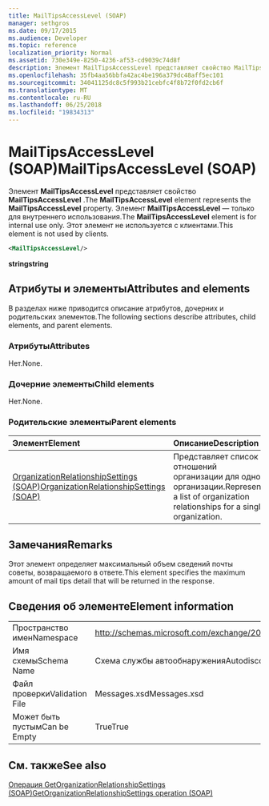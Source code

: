 ```yaml
---
title: MailTipsAccessLevel (SOAP)
manager: sethgros
ms.date: 09/17/2015
ms.audience: Developer
ms.topic: reference
localization_priority: Normal
ms.assetid: 730e349e-8250-4236-af53-cd9039c74d8f
description: Элемент MailTipsAccessLevel представляет свойство MailTipsAccessLevel. Элемент MailTipsAccessLevel — только для внутреннего использования. Этот элемент не используется с клиентами.
ms.openlocfilehash: 35fb4aa56bbfa42ac4be196a379dc48aff5ec101
ms.sourcegitcommit: 34041125dc8c5f993b21cebfc4f8b72f0fd2cb6f
ms.translationtype: MT
ms.contentlocale: ru-RU
ms.lasthandoff: 06/25/2018
ms.locfileid: "19834313"
---
```

# <a name="mailtipsaccesslevel-soap"></a><span data-ttu-id="ec339-105">MailTipsAccessLevel (SOAP)</span><span class="sxs-lookup"><span data-stu-id="ec339-105">MailTipsAccessLevel (SOAP)</span></span>

<span data-ttu-id="ec339-106">Элемент **MailTipsAccessLevel** представляет свойство **MailTipsAccessLevel** .</span><span class="sxs-lookup"><span data-stu-id="ec339-106">The **MailTipsAccessLevel** element represents the **MailTipsAccessLevel** property.</span></span> <span data-ttu-id="ec339-107">Элемент **MailTipsAccessLevel** — только для внутреннего использования.</span><span class="sxs-lookup"><span data-stu-id="ec339-107">The **MailTipsAccessLevel** element is for internal use only.</span></span> <span data-ttu-id="ec339-108">Этот элемент не используется с клиентами.</span><span class="sxs-lookup"><span data-stu-id="ec339-108">This element is not used by clients.</span></span> 
  
```XML
<MailTipsAccessLevel/>
```

 <span data-ttu-id="ec339-109">**string**</span><span class="sxs-lookup"><span data-stu-id="ec339-109">**string**</span></span>
## <a name="attributes-and-elements"></a><span data-ttu-id="ec339-110">Атрибуты и элементы</span><span class="sxs-lookup"><span data-stu-id="ec339-110">Attributes and elements</span></span>

<span data-ttu-id="ec339-111">В разделах ниже приводится описание атрибутов, дочерних и родительских элементов.</span><span class="sxs-lookup"><span data-stu-id="ec339-111">The following sections describe attributes, child elements, and parent elements.</span></span>
  
### <a name="attributes"></a><span data-ttu-id="ec339-112">Атрибуты</span><span class="sxs-lookup"><span data-stu-id="ec339-112">Attributes</span></span>

<span data-ttu-id="ec339-113">Нет.</span><span class="sxs-lookup"><span data-stu-id="ec339-113">None.</span></span>
  
### <a name="child-elements"></a><span data-ttu-id="ec339-114">Дочерние элементы</span><span class="sxs-lookup"><span data-stu-id="ec339-114">Child elements</span></span>

<span data-ttu-id="ec339-115">Нет.</span><span class="sxs-lookup"><span data-stu-id="ec339-115">None.</span></span>
  
### <a name="parent-elements"></a><span data-ttu-id="ec339-116">Родительские элементы</span><span class="sxs-lookup"><span data-stu-id="ec339-116">Parent elements</span></span>

|<span data-ttu-id="ec339-117">**Элемент**</span><span class="sxs-lookup"><span data-stu-id="ec339-117">**Element**</span></span>|<span data-ttu-id="ec339-118">**Описание**</span><span class="sxs-lookup"><span data-stu-id="ec339-118">**Description**</span></span>|
|:-----|:-----|
|[<span data-ttu-id="ec339-119">OrganizationRelationshipSettings (SOAP)</span><span class="sxs-lookup"><span data-stu-id="ec339-119">OrganizationRelationshipSettings (SOAP)</span></span>](organizationrelationshipsettings-soap.md) <br/> |<span data-ttu-id="ec339-120">Представляет список отношений организации для одной организации.</span><span class="sxs-lookup"><span data-stu-id="ec339-120">Represents a list of organization relationships for a single organization.</span></span>  <br/> |
   
## <a name="remarks"></a><span data-ttu-id="ec339-121">Замечания</span><span class="sxs-lookup"><span data-stu-id="ec339-121">Remarks</span></span>

<span data-ttu-id="ec339-122">Этот элемент определяет максимальный объем сведений почты советы, возвращаемого в ответе.</span><span class="sxs-lookup"><span data-stu-id="ec339-122">This element specifies the maximum amount of mail tips detail that will be returned in the response.</span></span>
  
## <a name="element-information"></a><span data-ttu-id="ec339-123">Сведения об элементе</span><span class="sxs-lookup"><span data-stu-id="ec339-123">Element information</span></span>

|||
|:-----|:-----|
|<span data-ttu-id="ec339-124">Пространство имен</span><span class="sxs-lookup"><span data-stu-id="ec339-124">Namespace</span></span>  <br/> |http://schemas.microsoft.com/exchange/2010/Autodiscover  <br/> |
|<span data-ttu-id="ec339-125">Имя схемы</span><span class="sxs-lookup"><span data-stu-id="ec339-125">Schema Name</span></span>  <br/> |<span data-ttu-id="ec339-126">Схема службы автообнаружения</span><span class="sxs-lookup"><span data-stu-id="ec339-126">Autodiscover schema</span></span>  <br/> |
|<span data-ttu-id="ec339-127">Файл проверки</span><span class="sxs-lookup"><span data-stu-id="ec339-127">Validation File</span></span>  <br/> |<span data-ttu-id="ec339-128">Messages.xsd</span><span class="sxs-lookup"><span data-stu-id="ec339-128">Messages.xsd</span></span>  <br/> |
|<span data-ttu-id="ec339-129">Может быть пустым</span><span class="sxs-lookup"><span data-stu-id="ec339-129">Can be Empty</span></span>  <br/> |<span data-ttu-id="ec339-130">True</span><span class="sxs-lookup"><span data-stu-id="ec339-130">True</span></span>  <br/> |
   
## <a name="see-also"></a><span data-ttu-id="ec339-131">См. также</span><span class="sxs-lookup"><span data-stu-id="ec339-131">See also</span></span>



[<span data-ttu-id="ec339-132">Операция GetOrganizationRelationshipSettings (SOAP)</span><span class="sxs-lookup"><span data-stu-id="ec339-132">GetOrganizationRelationshipSettings operation (SOAP)</span></span>](getorganizationrelationshipsettings-operation-soap.md)

